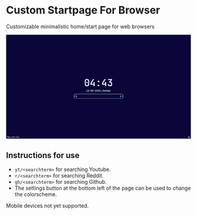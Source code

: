 # Custom Startpage For Browser

Customizable minimalistic home/start page for web browsers

![ss](preview/ss.png)

## Instructions for use
* `yt/<searchterm>` for searching Youtube.
* `r/<searchterm>` for searching Reddit.
* `gh/<searchterm>` for searching Github.
* The settings button at the bottom left of the page can be used to change the colorscheme.

Mobile devices not yet supported.
